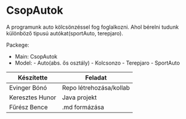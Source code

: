 # CsopAutok

A programunk auto kölcsönzéssel fog foglalkozni.
Ahol bérelni tudunk különböző tipusú autókat(sportAuto, terepjaro).

Packege: 
  - Main: CsopAutok
  - Model:
        - Auto(abs. ős osztály)
        - Kolcsonzo
        - Terepjaro
        - SportAuto


| Készítette  | Feladat |
| ------------- | ------------- |
| Evinger Bónó  | Repo létrehozása/kollab  |
| Keresztes Hunor  | Java projekt  |
| Fűrész Bence  | .md formázása  |
